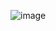 

![image](https://user-images.githubusercontent.com/7877261/85968354-e796b980-b992-11ea-9f54-6a4f6a633a6c.png)

